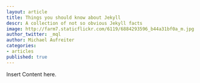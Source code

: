 ```yaml
---
layout: article
title: Things you should know about Jekyll
descr: A collection of not so obvious Jekyll facts
image: http://farm7.staticflickr.com/6119/6884293596_b44a31bf0a_m.jpg
author_twitter: _mql
author: Michael Aufreiter
categories:
- articles
published: true
---
```


Insert Content here.